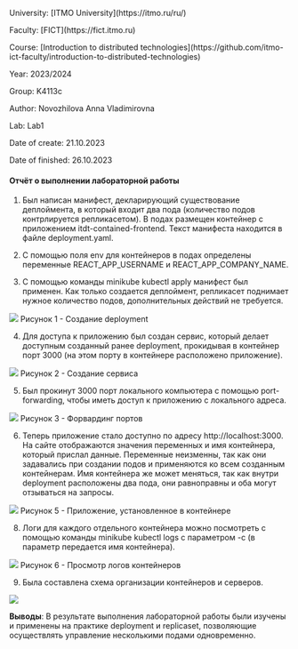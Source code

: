 <p> University: [ITMO University](https://itmo.ru/ru/)
<p> Faculty: [FICT](https://fict.itmo.ru)
<p> Course: [Introduction to distributed technologies](https://github.com/itmo-ict-faculty/introduction-to-distributed-technologies)
<p> Year: 2023/2024
<p> Group: K4113c
<p> Author: Novozhilova Anna Vladimirovna
<p> Lab: Lab1
<p> Date of create: 21.10.2023
<p> Date of finished: 26.10.2023

<h4>Отчёт о выполнении лабораторной работы</h4>

1. Был написан манифест, декларирующий существование деплоймента, в который входит два пода (количество подов контрлируется репликасетом). В подах размещен контейнер с приложением itdt-contained-frontend. Текст манифеста находится в файле deployment.yaml.

2. С помощью поля env для контейнеров в подах определены переменные REACT_APP_USERNAME и REACT_APP_COMPANY_NAME.

3. С помощью команды minikube kubectl apply манифест был применен. Как только создается деплоймент, репликасет поднимает нужное количество подов, дополнительных действий не требуется.
<image src="https://github.com/anny-nov/2023_2024-introduction_to_distributed_technologies-k4113c-novozhilova-a-v/blob/main/lab2/img/1.png">
Рисунок 1 - Создание deployment

4. Для доступа к приложению был создан сервис, который делает доступным созданный ранее deployment, прокидывая в контейнер порт 3000 (на этом порту в контейнере расположено приложение).
<image src="https://github.com/anny-nov/2023_2024-introduction_to_distributed_technologies-k4113c-novozhilova-a-v/blob/main/lab2/img/2.png">
Рисунок 2 - Создание сервиса

5. Был прокинут 3000 порт локального компьютера с помощью port-forwarding, чтобы иметь доступ к приложению с локального адреса.
<image src="https://github.com/anny-nov/2023_2024-introduction_to_distributed_technologies-k4113c-novozhilova-a-v/blob/main/lab2/img/3.png">
Рисунок 3 - Форвардинг портов

6. Теперь приложение стало доступно по адресу http://localhost:3000. На сайте отображаются значения переменных и имя контейнера, который прислал данные. Переменные неизменны, так как они задавались при создании подов и применяются ко всем созданным контейнерам. Имя контейнера же может меняться, так как внутри deployment расположены два пода, они равноправны и оба могут отзываться на запросы.
<image src="https://github.com/anny-nov/2023_2024-introduction_to_distributed_technologies-k4113c-novozhilova-a-v/blob/main/lab2/img/4.png">
Рисунок 5 - Приложение, установленное в контейнере

8. Логи для каждого отдельного контейнера можно посмотреть с помощью команды minikube kubectl logs с параметром -с (в параметр передается имя контейнера).
<image src="https://github.com/anny-nov/2023_2024-introduction_to_distributed_technologies-k4113c-novozhilova-a-v/blob/main/lab2/img/5.png">
Рисунок 6 - Просмотр логов контейнеров

9. Была составлена схема организации контейнеров и серверов.
<image src="https://github.com/anny-nov/2023_2024-introduction_to_distributed_technologies-k4113c-novozhilova-a-v/blob/main/lab2/img/6.png">

**Выводы**: В результате выполнения лабораторной работы были изучены и применены на практике deployment и replicaset, позволяющие осуществлять управление несколькими подами одновременно.
